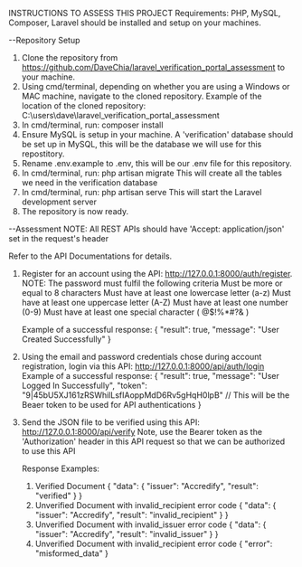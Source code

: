 INSTRUCTIONS TO ASSESS THIS PROJECT
Requirements:
PHP, MySQL, Composer, Laravel should be installed and setup on your machines.

--Repository Setup
1. Clone the repository from https://github.com/DaveChia/laravel_verification_portal_assessment to your machine.
2. Using cmd/terminal, depending on whether you are using a Windows or MAC machine, navigate to the cloned repository. Example of the location of the cloned repository: C:\users\dave\laravel_verification_portal_assessment
3. In cmd/terminal, run: composer install
4. Ensure MySQL is setup in your machine. A 'verification' database should be set up in MySQL, this will be the database we will use for this repostitory.
5. Rename .env.example to .env, this will be our .env file for this repository.
6. In cmd/terminal, run: php artisan migrate
   This will create all the tables we need in the verification database
7. In cmd/terminal, run: php artisan serve
   This will start the Laravel development server
8. The repository is now ready.


--Assessment
NOTE: All REST APIs should have 'Accept: application/json' set in the request's header

Refer to the API Documentations for details.

1. Register for an account using the API: http://127.0.0.1:8000/auth/register.
    NOTE: The password must fulfil the following criteria
            Must be more or equal to 8 characters
            Must have at least one lowercase letter (a-z)
            Must have at least one uppercase letter (A-Z)
            Must have at least one number (0-9)
            Must have at least one special character ( @$!%*#?& )

    Example of a successful response:
    {
        "result": true,
        "message": "User Created Successfully"
    }
2. Using the email and password credentials chose during account registration, login via this API: http://127.0.0.1:8000/api/auth/login
    Example of a successful response:
    {
        "result": true,
        "message": "User Logged In Successfully",
        "token": "9|45bU5XJ161zRSWhilLsfIAoppMdD6Rv5gHqH0lpB" // This will be the Beaer token to be used for API authentications
    }
3. Send the JSON file to be verified using this API: http://127.0.0.1:8000/api/verify
    Note, use the Bearer token as the 'Authorization' header in this API request so that we can be authorized to use this API

    Response Examples:
    1. Verified Document
        {
            "data": {
                "issuer": "Accredify",
                "result": "verified"
            }
        }
    2. Unverified Document with invalid_recipient error code
        {
            "data": {
                "issuer": "Accredify",
                "result": "invalid_recipient"
            }
        }
    3. Unverified Document with invalid_issuer error code
        {
            "data": {
                "issuer": "Accredify",
                "result": "invalid_issuer"
            }
        }
    4. Unverified Document with invalid_recipient error code
        {
            "error": "misformed_data"
        }





